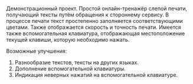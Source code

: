 Демонстрационный проект. 
Простой онлайн-тренажёр слепой печати, получающий тексты путём обращения к стороннему сервису.
В процессе печати текст простепенно заполняется соответствующими цветами. Также отображается скорость и точность печати.
Имеется также вспомогательная клавиатура, отображающая местоположение текущей клавиши, которую необходимо нажать.

Возможные улучшения:
  1) Разнообразие текстов, тексты на других языках.
  2) Дополнение вспомогательной клавиатуры.
  3) Индикация неверных нажатий на вспомогательной клавиатуре.
